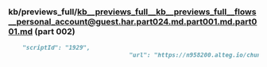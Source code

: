 ### kb/previews_full/kb__previews_full__kb__previews_full__flows__personal_account@guest.har.part024.md.part001.md.part001.md (part 002)

```md
    "scriptId": "1929",
                                  "url": "https://n958200.alteg.io/chunk-KO722YSM.js",
   
```

```

